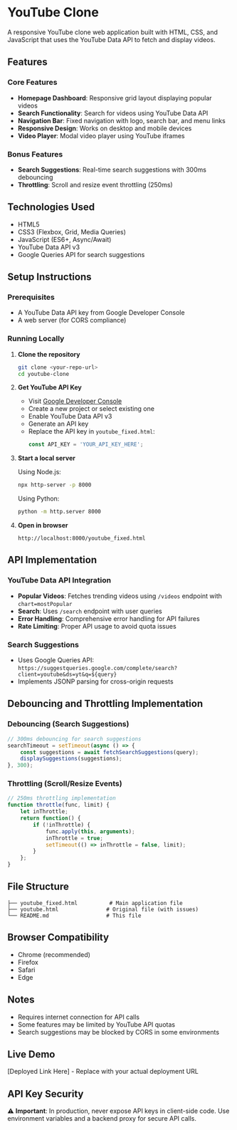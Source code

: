 # YouTube Clone

A responsive YouTube clone web application built with HTML, CSS, and JavaScript that uses the YouTube Data API to fetch and display videos.

## Features

### Core Features
- **Homepage Dashboard**: Responsive grid layout displaying popular videos
- **Search Functionality**: Search for videos using YouTube Data API
- **Navigation Bar**: Fixed navigation with logo, search bar, and menu links
- **Responsive Design**: Works on desktop and mobile devices
- **Video Player**: Modal video player using YouTube iframes

### Bonus Features
- **Search Suggestions**: Real-time search suggestions with 300ms debouncing
- **Throttling**: Scroll and resize event throttling (250ms)

## Technologies Used
- HTML5
- CSS3 (Flexbox, Grid, Media Queries)
- JavaScript (ES6+, Async/Await)
- YouTube Data API v3
- Google Queries API for search suggestions

## Setup Instructions

### Prerequisites
- A YouTube Data API key from Google Developer Console
- A web server (for CORS compliance)

### Running Locally

1. **Clone the repository**
   ```bash
   git clone <your-repo-url>
   cd youtube-clone
   ```

2. **Get YouTube API Key**
   - Visit [Google Developer Console](https://console.cloud.google.com/)
   - Create a new project or select existing one
   - Enable YouTube Data API v3
   - Generate an API key
   - Replace the API key in `youtube_fixed.html`:
     ```javascript
     const API_KEY = 'YOUR_API_KEY_HERE';
     ```

3. **Start a local server**
   
   Using Node.js:
   ```bash
   npx http-server -p 8000
   ```
   
   Using Python:
   ```bash
   python -m http.server 8000
   ```

4. **Open in browser**
   ```
   http://localhost:8000/youtube_fixed.html
   ```

## API Implementation

### YouTube Data API Integration
- **Popular Videos**: Fetches trending videos using `/videos` endpoint with `chart=mostPopular`
- **Search**: Uses `/search` endpoint with user queries
- **Error Handling**: Comprehensive error handling for API failures
- **Rate Limiting**: Proper API usage to avoid quota issues

### Search Suggestions
- Uses Google Queries API: `https://suggestqueries.google.com/complete/search?client=youtube&ds=yt&q=${query}`
- Implements JSONP parsing for cross-origin requests

## Debouncing and Throttling Implementation

### Debouncing (Search Suggestions)
```javascript
// 300ms debouncing for search suggestions
searchTimeout = setTimeout(async () => {
    const suggestions = await fetchSearchSuggestions(query);
    displaySuggestions(suggestions);
}, 300);
```

### Throttling (Scroll/Resize Events)
```javascript
// 250ms throttling implementation
function throttle(func, limit) {
    let inThrottle;
    return function() {
        if (!inThrottle) {
            func.apply(this, arguments);
            inThrottle = true;
            setTimeout(() => inThrottle = false, limit);
        }
    };
}
```

## File Structure
```
├── youtube_fixed.html          # Main application file
├── youtube.html               # Original file (with issues)
└── README.md                  # This file
```

## Browser Compatibility
- Chrome (recommended)
- Firefox
- Safari
- Edge

## Notes
- Requires internet connection for API calls
- Some features may be limited by YouTube API quotas
- Search suggestions may be blocked by CORS in some environments

## Live Demo
[Deployed Link Here] - Replace with your actual deployment URL

## API Key Security
⚠️ **Important**: In production, never expose API keys in client-side code. Use environment variables and a backend proxy for secure API calls.
